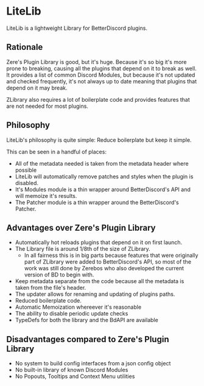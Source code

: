 # LiteLib

LiteLib is a lightweight Library for BetterDiscord plugins.

## Rationale

Zere's Plugin Library is good, but it's huge. Because it's so big it's more prone to breaking, causing all the plugins that depend on it to break as well. It provides a list of common Discord Modules, but because it's not updated and checked frequently, it's not always up to date meaning that plugins that depend on it may break.

ZLibrary also requires a lot of boilerplate code and provides features that are not needed for most plugins.

## Philosophy

LiteLib's philosophy is quite simple: Reduce boilerplate but keep it simple.

This can be seen in a handful of places:

* All of the metadata needed is taken from the metadata header where possible
* LiteLib will automatically remove patches and styles when the plugin is disabled.
* It's Modules module is a thin wrapper around BetterDiscord's API and will memoize it's results.
* The Patcher module is a thin wrapper around the BetterDiscord's Patcher.

## Advantages over Zere's Plugin Library

* Automatically hot reloads plugins that depend on it on first launch.
* The Library file is around 1/8th of the size of ZLibrary.
  * In all fairness this is in big parts because features that were originally part of ZLibrary were added to BetterDiscord's API, so most of the work was still done by Zerebos who also developed the current version of BD to begin with.
* Keep metadata separate from the code because all the metadata is taken from the file's header.
* The updater allows for renaming and updating of plugins paths.
* Reduced boilerplate code.
* Automatic Memoization whereever it's reasonable
* The ability to disable periodic update checks
* TypeDefs for both the library and the BdAPI are available

## Disadvantages compared to Zere's Plugin Library

* No system to build config interfaces from a json config object
* No built-in library of known Discord Modules
* No Popouts, Tooltips and Context Menu utilities